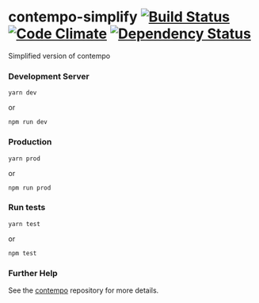 # contempo-simplify [![Build Status](https://travis-ci.org/therealedsheenan/contempo-simplify.svg?branch=master)](https://travis-ci.org/therealedsheenan/contempo-simplify) [![Code Climate](https://codeclimate.com/github/therealedsheenan/contempo-simplify/badges/gpa.svg)](https://codeclimate.com/github/therealedsheenan/contempo-simplify/) [![Dependency Status](https://dependencyci.com/github/therealedsheenan/contempo-simplify/badge)](https://dependencyci.com/github/therealedsheenan/contempo-simplify) 
Simplified version of contempo

### Development Server
```
yarn dev
```
or 
```
npm run dev
```

### Production
```
yarn prod
```
or 
```
npm run prod
```

### Run tests
```
yarn test
```
or 
```
npm test
```

### Further Help

See the [contempo](https://github.com/therealedsheenan/contempo) repository for more details.
